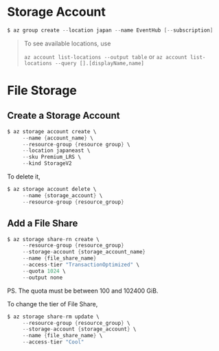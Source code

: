 # Storage Account

```s
$ az group create --location japan --name EventHub [--subscription]
```

> To see available locations, use 
> 
> `az account list-locations --output table`
> or 
> `az account list-locations --query [].[displayName,name]`


# File Storage

## Create a Storage Account

```s
$ az storage account create \
     --name {account_name} \
     --resource-group {resource group} \
     --location japaneast \
     --sku Premium_LRS \
     --kind StorageV2
```


To delete it,

```s
$ az storage account delete \
     --name {storage_account} \
     --resource-group {resource_group}
```
## Add a File Share

```s
$ az storage share-rn create \
     --resource-group {resource_group}
     --storage-account {storage_account_name}
     --name {file_share_name}
     --access-tier "TransactionOptimized" \
     --quota 1024 \
     --output none
```

PS. The quota must be between 100 and 102400 GiB.


To change the tier of File Share,

```s
$ az storage share-rm update \
     --resource-group {resource_group} \
     --storage-account {storage_account} \
     --name {file_share_name} \
     --access-tier "Cool"
```